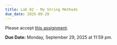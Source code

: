```yaml
---
title: Lab 02 - My String Methods
due_date: 2025-09-29
---
```


Please accept [this assignment](https://classroom.github.com/a/sZJ_zVX1).

**Due Date:** Monday, September 29, 2025 at 11:59 pm.
